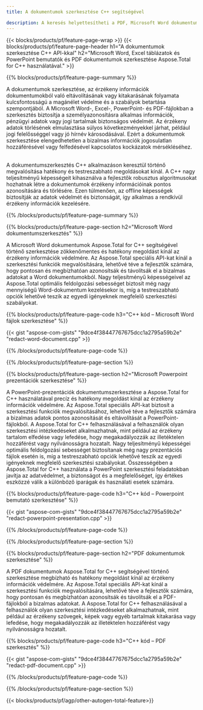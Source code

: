 ```yaml
---
title: A dokumentumok szerkesztése C++ segítségével 

description: A keresés helyettesítheti a PDF, Microsoft Word dokumentumok Excel táblázatokat és PowerPoint prezentációk adatait C++ alkalmazáson keresztül. C++ kód szerepel
---
```


{{< blocks/products/pf/feature-page-wrap >}}
{{< blocks/products/pf/feature-page-header h1="A dokumentumok szerkesztése C++ API-kkal" h2="Microsoft Word, Excel táblázatok és PowerPoint bemutatók és PDF dokumentumok szerkesztése Aspose.Total for C++ használatával." >}}

{{% blocks/products/pf/feature-page-summary %}}

A dokumentumok szerkesztése, az érzékeny információk dokumentumokból való eltávolításának vagy kitakarásának folyamata kulcsfontosságú a magánélet védelme és a szabályok betartása szempontjából. A Microsoft Word-, Excel-, PowerPoint- és PDF-fájlokban a szerkesztés biztosítja a személyazonosításra alkalmas információk, pénzügyi adatok vagy jogi tartalmak biztonságos védelmét. Az érzékeny adatok törlésének elmulasztása súlyos következményekkel járhat, például jogi felelősséggel vagy jó hírnév károsodásával. Ezért a dokumentumok szerkesztése elengedhetetlen a bizalmas információk jogosulatlan hozzáférésével vagy felfedésével kapcsolatos kockázatok mérsékléséhez.<br /><br />

A dokumentumszerkesztés C++ alkalmazáson keresztül történő megvalósítása hatékony és testreszabható megoldásokat kínál. A C++ nagy teljesítményű képességeit kihasználva a fejlesztők robusztus algoritmusokat hozhatnak létre a dokumentumok érzékeny információinak pontos azonosítására és törlésére. Ezen túlmenően, az offline képességek biztosítják az adatok védelmét és biztonságát, így alkalmas a rendkívül érzékeny információk kezelésére. 

{{% /blocks/products/pf/feature-page-summary  %}}

{{% blocks/products/pf/feature-page-section  h2="Microsoft Word dokumentumszerkesztés" %}}

A Microsoft Word dokumentumok Aspose.Total for C++ segítségével történő szerkesztése zökkenőmentes és hatékony megoldást kínál az érzékeny információk védelmére. Az Aspose.Total speciális API-kat kínál a szerkesztési funkciók megvalósítására, lehetővé téve a fejlesztők számára, hogy pontosan és megbízhatóan azonosítsák és távolítsák el a bizalmas adatokat a Word dokumentumokból. Nagy teljesítményű képességeivel az Aspose.Total optimális feldolgozási sebességet biztosít még nagy mennyiségű Word-dokumentum kezelésekor is, míg a testreszabható opciók lehetővé teszik az egyedi igényeknek megfelelő szerkesztési szabályokat.

{{% blocks/products/pf/feature-page-code h3="C++ kód – Microsoft Word fájlok szerkesztése" %}}

{{< gist "aspose-com-gists" "9dce4f38447767675dcc1a2795a59b2e" "redact-word-document.cpp" >}}

{{% /blocks/products/pf/feature-page-code  %}}

{{% /blocks/products/pf/feature-page-section %}}

{{% blocks/products/pf/feature-page-section  h2="Microsoft Powerpoint prezentációk szerkesztése" %}}

A PowerPoint-prezentációk dokumentumszerkesztése a Aspose.Total for C++ használatával precíz és hatékony megoldást kínál az érzékeny információk védelmére. Az Aspose.Total speciális API-kat biztosít a szerkesztési funkciók megvalósításához, lehetővé téve a fejlesztők számára a bizalmas adatok pontos azonosítását és eltávolítását a PowerPoint-fájlokból. A Aspose.Total for C++ felhasználásával a felhasználók olyan szerkesztési intézkedéseket alkalmazhatnak, mint például az érzékeny tartalom elfedése vagy lefedése, hogy megakadályozzák az illetéktelen hozzáférést vagy nyilvánosságra hozatalt. Nagy teljesítményű képességei optimális feldolgozási sebességet biztosítanak még nagy prezentációs fájlok esetén is, míg a testreszabható opciók lehetővé teszik az egyedi igényeknek megfelelő szerkesztési szabályokat. Összességében a Aspose.Total for C++ használata a PowerPoint szerkesztési feladatokban javítja az adatvédelmet, a biztonságot és a megfelelőséget, így értékes eszközzé válik a különböző iparágak és használati esetek számára.

{{% blocks/products/pf/feature-page-code h3="C++ kód – Powerpoint bemutató szerkesztése" %}}

{{< gist "aspose-com-gists" "9dce4f38447767675dcc1a2795a59b2e" "redact-powerpoint-presentation.cpp" >}}

{{% /blocks/products/pf/feature-page-code  %}}

{{% /blocks/products/pf/feature-page-section %}}


{{% blocks/products/pf/feature-page-section  h2="PDF dokumentumok szerkesztése" %}}

A PDF dokumentumok Aspose.Total for C++ segítségével történő szerkesztése megbízható és hatékony megoldást kínál az érzékeny információk védelmére. Az Aspose.Total speciális API-kat kínál a szerkesztési funkciók megvalósítására, lehetővé téve a fejlesztők számára, hogy pontosan és megbízhatóan azonosítsák és távolítsák el a PDF-fájlokból a bizalmas adatokat. A Aspose.Total for C++ felhasználásával a felhasználók olyan szerkesztési intézkedéseket alkalmazhatnak, mint például az érzékeny szövegek, képek vagy egyéb tartalmak kitakarása vagy lefedése, hogy megakadályozzák az illetéktelen hozzáférést vagy nyilvánosságra hozatalt.

{{% blocks/products/pf/feature-page-code h3="C++ kód – PDF szerkesztés" %}}

{{< gist "aspose-com-gists" "9dce4f38447767675dcc1a2795a59b2e" "redact-pdf-document.cpp" >}}

{{% /blocks/products/pf/feature-page-code  %}}

{{% /blocks/products/pf/feature-page-section %}}

{{< blocks/products/pf/agp/other-autogen-total-feature>}}